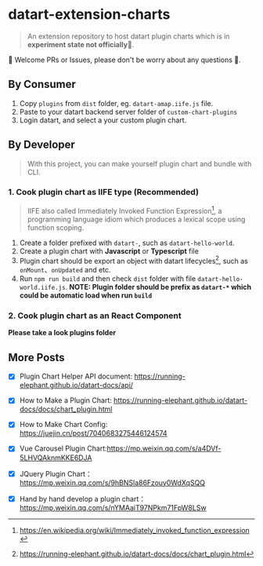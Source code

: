 # datart-extension-charts

> An extension repository to host datart plugin charts which is in **experiment state not officially**🤝.

🖖 Welcome PRs or Issues, please don't be worry about any questions 👏.

## By Consumer

1. Copy `plugins` from `dist` folder, eg. `datart-amap.iife.js` file.
2. Paste to your datart backend server folder of `custom-chart-plugins`
3. Login datart, and select a your custom plugin chart.

## By Developer

> With this project, you can make yourself plugin chart and bundle with CLI.

### 1. Cook plugin chart as IIFE type (Recommended)

> IIFE also called Immediately Invoked Function Expression[^1], a programming language idiom which produces a lexical scope using function scoping.

1. Create a folder prefixed with `datart-`, such as `datart-hello-world`.
2. Create a plugin chart with **Javascript** or **Typescript** file
3. Plugin chart should be export an object with datart lifecycles[^2], such as `onMount`、`onUpdated` and etc.
4. Run `npm run build` and then check `dist` folder with file `datart-hello-world.iife.js`.
 __NOTE: Plugin folder should be prefix as `datart-*` which could be automatic load when run `build`__

### 2. Cook plugin chart as an React Component

**Please take a look plugins folder**

## More Posts
- [x] Plugin Chart Helper API document: https://running-elephant.github.io/datart-docs/api/
- [x] How to Make a Plugin Chart: https://running-elephant.github.io/datart-docs/docs/chart_plugin.html
- [x] How to Make Chart Config: https://juejin.cn/post/7040683275446124574
- [x] Vue Carousel Plugin Chart:https://mp.weixin.qq.com/s/a4DVf-5LHVQAknmKKE6DJA
- [x] JQuery Plugin Chart：https://mp.weixin.qq.com/s/9hBNSla86Fzouy0WdXqSQQ
- [x] Hand by hand develop a plugin chart： https://mp.weixin.qq.com/s/nYMAaiT97NPkm71FpW8LSw


[^1]: https://en.wikipedia.org/wiki/Immediately_invoked_function_expression

[^2]: https://running-elephant.github.io/datart-docs/docs/chart_plugin.html